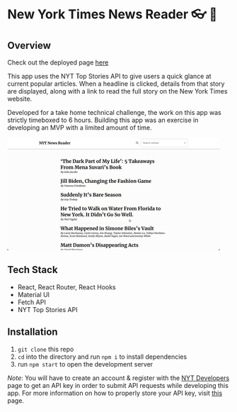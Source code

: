 # New York Times News Reader 👓 📖

## Overview

Check out the deployed page [here](https://nyt-news-reader.surge.sh)

This app uses the NYT Top Stories API to give users a quick glance at current popular articles. When a headline is clicked, details from that story are displayed, along with a link to read the full story on the New York Times website.

Developed for a take home technical challenge, the work on this app was strictly timeboxed to 6 hours. Building this app was an exercise in developing an MVP with a limited amount of time.

<img src='./nyt_news_reader_demo_gif.gif' alt='nyt news reader app demo' />

## Tech Stack

- React, React Router, React Hooks
- Material UI
- Fetch API
- NYT Top Stories API

## Installation

1. `git clone` this repo
2. `cd` into the directory and run `npm i` to install dependencies
3. run `npm start` to open the development server

*Note*: You will have to create an account & register with the [NYT Developers](https://developer.nytimes.com/) page to get an API key in order to submit API requests while developing this app. For more information on how to properly store your API key, visit [this](https://betterprogramming.pub/how-to-hide-your-api-keys-c2b952bc07e6) page.

